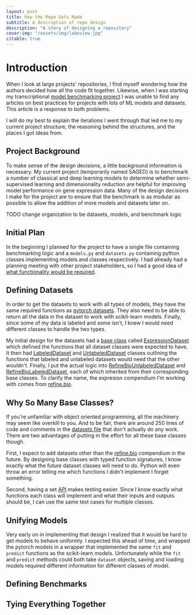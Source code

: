 ```yaml
---
layout: post
title: How the Repo Gets Made
subtitle: A description of repo design
description: "A story of designing a repository"
cover-img: "/assets/img/lakeview.jpg"
citable: true
---
```


# Introduction

When I look at large projects' repositories, I find myself wondering how the authors decided how all the code fit together.
Likewise, when I was starting my transcriptional [model benchmarking project](https://github.com/greenelab/saged)
I was unable to find any articles on best practices for projects with lots of ML models and datasets.
This article is a response to both problems.

I will do my best to explain the iterations I went through that led me to my current project structure, the reasoning behind the structures, and the places I got ideas from.

## Project Background
To make sense of the design decisions, a little background information is necessary.
My current project (temporarily named SAGED) is to benchmark a number of classical and deep learning models to
determine whether semi-supervised learning and dimensionality reduction are helpful for improving model performance on gene expression data.
Many of the design decisions I make for the project are to ensure that the benchmark is as modular as possible to allow the addition of more models and datasets later on.

TODO change organization to be datasets, models, and benchmark logic

## Initial Plan
In the beginning I planned for the project to have a single file containing benchmarking logic and a `models.py` and `datasets.py` containing
python classes implementing models and classes respectively.
I had already had a planning meeting with other project stakeholders, so I had a good idea of [what functionality would be required](https://github.com/greenelab/saged/issues/3#issue-646243304).

## Defining Datasets
In order to get the datasets to work with all types of models, they have the same required functions as [pytorch datasets](https://pytorch.org/docs/stable/data.html#dataset-types).
They also need to be able to return all the data in the dataset to work with scikit-learn models.
Finally, since some of my data is labeled and some isn't, I knew I would need different classes to handle the two types.

My initial design for the datasets had a [base class](https://docs.python.org/3/glossary.html#term-abstract-base-class) called [ExpressionDataset](https://github.com/greenelab/saged/blob/a8a89d36873c79fa1cdd6ad8ee893d18f3633747/saged/datasets.py#L13)
which defined the functions that all dataset classes were expected to have.
It then had [LabeledDataset](https://github.com/greenelab/saged/blob/a8a89d36873c79fa1cdd6ad8ee893d18f3633747/saged/datasets.py#L178) and [UnlabeledDataset](https://github.com/greenelab/saged/blob/a8a89d36873c79fa1cdd6ad8ee893d18f3633747/saged/datasets.py#L220)
classes outlining the functions that labeled and unlabeled datasets would need that the other wouldn't.
Finally, I put the actual logic into [RefineBioUnlabeledDataset](https://github.com/greenelab/saged/blob/a8a89d36873c79fa1cdd6ad8ee893d18f3633747/saged/datasets.py#L249)
and [RefineBioLabeledDataset](https://github.com/greenelab/saged/blob/a8a89d36873c79fa1cdd6ad8ee893d18f3633747/saged/datasets.py#L674), each of which inherited from their corresponding base classes.
To clarify the name, the expresion compendium I'm working with comes from [refine.bio](refine.bio).

## Why So Many Base Classes?

If you're unfamiliar with object oriented programming, all the machinery may seem like overkill to you.
And to be fair, there are around 250 lines of code and comments in the [datasets file](https://github.com/greenelab/saged/blob/a8a89d36873c79fa1cdd6ad8ee893d18f3633747/saged/datasets.py) that
don't actually do any work.
There are two advantages of putting in the effort for all these base classes though.

First, I expect to add datasets other than the [refine.bio](refine.bio) compendium in the future.
By designing base classes with typed function signatures, I know exactly what the future dataset classes will need to do.
Python will even throw an error telling me which functions I didn't implement I forget something.

Second, having a set [API](https://francescolelli.info/programming/how-to-design-a-good-api-advanced-object-oriented-programming/) makes testing easier.
Since I know exactly what functions each class will implement and what their inputs and outputs should be, I can use the same test cases for multiple classes.

## Unifying Models
Very early on in implementing that design I realized that it would be hard to get models to behave uniformly.
I expected this ahead of time, and wrapped the pytorch models in a wrapper that implemented the same `fit` and `predict` functions as the scikit-learn models.
Unfortunately while the `fit` and `predict` methods could both take `dataset` objects, saving and loading models required different information for different classes of model.

## Defining Benchmarks

## Tying Everything Together

